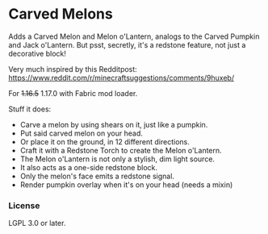 # Carved Melons

Adds a Carved Melon and Melon o'Lantern, analogs to the Carved Pumpkin and Jack o'Lantern. But psst, secretly, it's a redstone feature, not just a decorative block!

Very much inspired by this Redditpost: https://www.reddit.com/r/minecraftsuggestions/comments/9huxeb/

For ~~1.16.5~~ 1.17.0 with Fabric mod loader.

Stuff it does:

* Carve a melon by using shears on it, just like a pumpkin.
* Put said carved melon on your head.
* Or place it on the ground, in 12 different directions.
* Craft it with a Redstone Torch to create the Melon o'Lantern.
* The Melon o'Lantern is not only a stylish, dim light source.
* It also acts as a one-side redstone block.
* Only the melon's face emits a redstone signal.
* Render pumpkin overlay when it's on your head (needs a mixin)

### License

LGPL 3.0 or later.